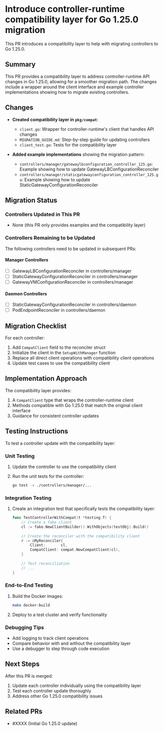 # Introduce controller-runtime compatibility layer for Go 1.25.0 migration

This PR introduces a compatibility layer to help with migrating controllers to Go 1.25.0.

## Summary

This PR provides a compatibility layer to address controller-runtime API changes in Go 1.25.0, allowing for a smoother migration path. The changes include a wrapper around the client interface and example controller implementations showing how to migrate existing controllers.

## Changes

- **Created compatibility layer in `pkg/compat`**:
  - `client.go`: Wrapper for controller-runtime's client that handles API changes
  - `MIGRATION_GUIDE.md`: Step-by-step guide for updating controllers
  - `client_test.go`: Tests for the compatibility layer

- **Added example implementations** showing the migration pattern:
  - `controllers/manager/gatewaylbconfiguration_controller_125.go`: Example showing how to update GatewayLBConfigurationReconciler
  - `controllers/manager/staticgatewayconfiguration_controller_125.go`: Example showing how to update StaticGatewayConfigurationReconciler

## Migration Status

### Controllers Updated in This PR

- None (this PR only provides examples and the compatibility layer)

### Controllers Remaining to be Updated

The following controllers need to be updated in subsequent PRs:

#### Manager Controllers

- [ ] GatewayLBConfigurationReconciler in controllers/manager
- [ ] StaticGatewayConfigurationReconciler in controllers/manager
- [ ] GatewayVMConfigurationReconciler in controllers/manager

#### Daemon Controllers

- [ ] StaticGatewayConfigurationReconciler in controllers/daemon
- [ ] PodEndpointReconciler in controllers/daemon

## Migration Checklist

For each controller:

1. Add `CompatClient` field to the reconciler struct
2. Initialize the client in the `SetupWithManager` function
3. Replace all direct client operations with compatibility client operations
4. Update test cases to use the compatibility client

## Implementation Approach

The compatibility layer provides:

1. A `CompatClient` type that wraps the controller-runtime client
2. Methods compatible with Go 1.25.0 that match the original client interface
3. Guidance for consistent controller updates

## Testing Instructions

To test a controller update with the compatibility layer:

### Unit Testing

1. Update the controller to use the compatibility client
2. Run the unit tests for the controller:

   ```bash
   go test -v ./controllers/manager/...
   ```

### Integration Testing

1. Create an integration test that specifically tests the compatibility layer:

   ```go
   func TestControllerWithCompat(t *testing.T) {
       // Create a fake client
       cl := fake.NewClientBuilder().WithObjects(testObj).Build()
       
       // Create the reconciler with the compatibility client
       r := &MyReconciler{
           Client:       cl,
           CompatClient: compat.NewCompatClient(cl),
       }
       
       // Test reconciliation
       // ...
   }
   ```

### End-to-End Testing

1. Build the Docker images:

   ```bash
   make docker-build
   ```

2. Deploy to a test cluster and verify functionality

### Debugging Tips

- Add logging to track client operations
- Compare behavior with and without the compatibility layer
- Use a debugger to step through code execution

## Next Steps

After this PR is merged:

1. Update each controller individually using the compatibility layer
2. Test each controller update thoroughly
3. Address other Go 1.25.0 compatibility issues

## Related PRs

- #XXXX (Initial Go 1.25.0 update)
